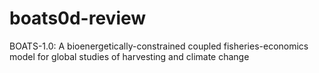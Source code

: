 # boats0d-review
BOATS-1.0: A bioenergetically-constrained coupled fisheries-economics model for global studies of harvesting and climate change
